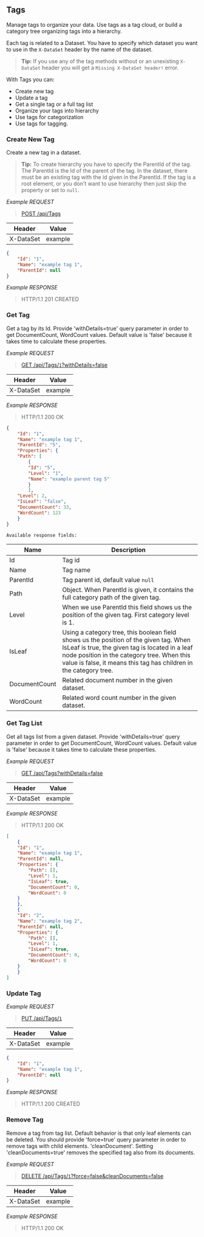 ## Tags

Manage tags to organize your data. Use tags as a tag cloud, or build a category tree organizing tags into a hierarchy.

Each tag is related to a Dataset. You have to specify which dataset you want to use in the `X-DataSet` header by the name of the dataset.

> **Tip:** If you use any of the tag methods without or an unexisting `X-DataSet` header you will get a `Missing X-DataSet header!` error.

With Tags you can:

* Create new tag
* Update a tag
* Get a single tag or a full tag list
* Organize your tags into hierarchy
* Use tags for categorization
* Use tags for tagging.

### Create New Tag

Create a new tag in a dataset.

>**Tip:** To create hierarchy you have to specify the ParentId of the tag. The ParentId is the Id of the parent of the tag. In the dataset, there must be an existing tag with the id given in the ParentId. If the tag is a root element, or you don't want to use hierarchy then just skip the property or set to `null`.

*Example REQUEST*

> [POST /api/Tags](#operation--api-Tags-post)

Header   |Value
---------|---
X-DataSet|example

```JSON
{
    "Id": "1",
    "Name": "example tag 1",
    "ParentId": null
}
```

*Example RESPONSE*

> HTTP/1.1 201 CREATED

### Get Tag

Get a tag by its Id. Provide 'withDetails=true' query parameter in order to get DocumentCount, WordCount values. Default value is 'false' because it takes time to calculate these properties.

*Example REQUEST*

> [GET /api/Tags/`1`?withDetails=false](#operation--api-Tags-get)

Header   |Value
---------|---
X-DataSet|example
    
*Example RESPONSE*

> HTTP/1.1 200 OK

```JSON
{
    "Id": "1",
    "Name": "example tag 1",
    "ParentId": "5",
    "Properties": {
    "Path": [
        {
        "Id": "5",
        "Level": "1",
        "Name": "example parent tag 5"
        }
        ],
    "Level": 2,
    "IsLeaf": "false",
    "DocumentCount": 33,
    "WordCount": 123
    }
}
```

`Available response fields:`

Name    |   Description
--- |   ---
Id  |   Tag id
Name    |   Tag name
ParentId    |   Tag parent id, default value `null`
Path    |   Object. When ParentId is given, it contains the full category path of the given tag.
Level   |   When we use ParentId this field shows us the position of the given tag. First category level is 1.
IsLeaf  |   Using a category tree, this boolean field shows us the position of the given tag. When IsLeaf is true, the given tag is located in a leaf node position in the category tree. When this value is false, it means this tag has children in the category tree.
DocumentCount   |   Related document number in the given dataset.
WordCount   |   Related word count number in the given dataset.

### Get Tag List

Get all tags list from a given dataset. Provide 'withDetails=true' query parameter in order to get DocumentCount, WordCount values. Default value is 'false' because it takes time to calculate these properties.

*Example REQUEST*

> [GET /api/Tags?withDetails=false](#operation--api-Tags-get)

Header   |Value
---------|---
X-DataSet|example

*Example RESPONSE*

> HTTP/1.1 200 OK

```JSON
[
    {
    "Id": "1",
    "Name": "example tag 1",
    "ParentId": null,
    "Properties": {
        "Path": [],
        "Level": 1,
        "IsLeaf": true,
        "DocumentCount": 0,
        "WordCount": 0
    }
    },
    {
    "Id": "2",
    "Name": "example tag 2",
    "ParentId": null,
    "Properties": {
        "Path": [],
        "Level": 1,
        "IsLeaf": true,
        "DocumentCount": 0,
        "WordCount": 0
    }
    }
]
```

### Update Tag

*Example REQUEST*

> [PUT /api/Tags/`1`](#operation--api-Tags-put)

Header   |Value
---------|---
X-DataSet|example

```JSON
{
    "Id": "1",
    "Name": "example tag 1",
    "ParentId": null
}
```

*Example RESPONSE*
> HTTP/1.1 200 CREATED

### Remove Tag

Remove a tag from tag list. Default behavior is that only leaf elements can be deleted. You should provide 'force=true' query parameter in order to remove tags with child elements. 'cleanDocument'. Setting 'cleanDocuments=true' removes the specified tag also from its documents.

*Example REQUEST*

> [DELETE /api/Tags/`1`?force=false&cleanDocuments=false](#operation--api-Tags-delete)

Header   |Value
---------|---
X-DataSet|example

*Example RESPONSE*
> HTTP/1.1 200 OK